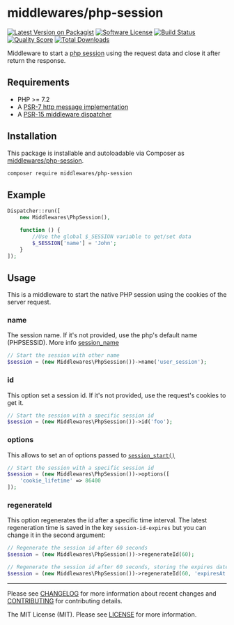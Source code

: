 # middlewares/php-session

[![Latest Version on Packagist][ico-version]][link-packagist]
[![Software License][ico-license]](LICENSE)
[![Build Status][ico-travis]][link-travis]
[![Quality Score][ico-scrutinizer]][link-scrutinizer]
[![Total Downloads][ico-downloads]][link-downloads]

Middleware to start a [php session](http://php.net/manual/en/book.session.php) using the request data and close it after return the response.

## Requirements

* PHP >= 7.2
* A [PSR-7 http message implementation](https://github.com/middlewares/awesome-psr15-middlewares#psr-7-implementations)
* A [PSR-15 middleware dispatcher](https://github.com/middlewares/awesome-psr15-middlewares#dispatcher)

## Installation

This package is installable and autoloadable via Composer as [middlewares/php-session](https://packagist.org/packages/middlewares/php-session).

```sh
composer require middlewares/php-session
```

## Example

```php
Dispatcher::run([
	new Middlewares\PhpSession(),

    function () {
        //Use the global $_SESSION variable to get/set data
        $_SESSION['name'] = 'John';
    }
]);
```

## Usage

This is a middleware to start the native PHP session using the cookies of the server request.

### name

The session name. If it's not provided, use the php's default name (PHPSESSID). More info [session_name](https://www.php.net/manual/en/function.session-name.php)

```php
// Start the session with other name
$session = (new Middlewares\PhpSession())->name('user_session');
```

### id

This option set a session id. If it's not provided, use the request's cookies to get it.

```php
// Start the session with a specific session id
$session = (new Middlewares\PhpSession())->id('foo');
```

### options

This allows to set an of options passed to [`session_start()`](http://php.net/session_start)

```php
// Start the session with a specific session id
$session = (new Middlewares\PhpSession())->options([
    'cookie_lifetime' => 86400
]);
```

### regenerateId

This option regenerates the id after a specific time interval. The latest regeneration time is saved in the key `session-id-expires` but you can change it in the second argument:

```php
// Regenerate the session id after 60 seconds
$session = (new Middlewares\PhpSession())->regenerateId(60);

// Regenerate the session id after 60 seconds, storing the expires date in the key 'expiresAt'
$session = (new Middlewares\PhpSession())->regenerateId(60, 'expiresAt');
```

---

Please see [CHANGELOG](CHANGELOG.md) for more information about recent changes and [CONTRIBUTING](CONTRIBUTING.md) for contributing details.

The MIT License (MIT). Please see [LICENSE](LICENSE) for more information.

[ico-version]: https://img.shields.io/packagist/v/middlewares/php-session.svg?style=flat-square
[ico-license]: https://img.shields.io/badge/license-MIT-brightgreen.svg?style=flat-square
[ico-travis]: https://img.shields.io/travis/middlewares/php-session/master.svg?style=flat-square
[ico-scrutinizer]: https://img.shields.io/scrutinizer/g/middlewares/php-session.svg?style=flat-square
[ico-downloads]: https://img.shields.io/packagist/dt/middlewares/php-session.svg?style=flat-square

[link-packagist]: https://packagist.org/packages/middlewares/php-session
[link-travis]: https://travis-ci.org/middlewares/php-session
[link-scrutinizer]: https://scrutinizer-ci.com/g/middlewares/php-session
[link-downloads]: https://packagist.org/packages/middlewares/php-session
